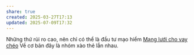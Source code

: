 ```yaml
---
share: true
created: 2025-03-27T17:13
updated: 2025-07-09T17:32
---
```

Những thứ rủi ro cao, nên chỉ có thể là đầu tư mạo hiểm
[Mạng lưới cho vay chéo](../M%E1%BA%A1ng%20l%C6%B0%E1%BB%9Bi%20cho%20vay%20ch%C3%A9o.md)
Về cơ bản đây là nhóm xào thẻ lẫn nhau.

